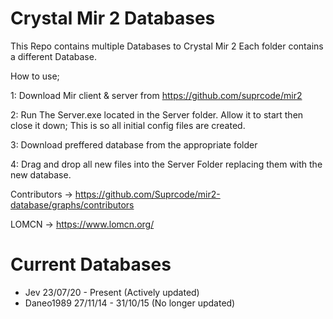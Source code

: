 # Crystal Mir 2 Databases

This Repo contains multiple Databases to Crystal Mir 2 
Each folder contains a different Database.

How to use;

1: Download Mir client & server from https://github.com/suprcode/mir2

2: Run The Server.exe located in the Server folder. Allow it to start then close it down; This is so all initial config files are created.

3: Download preffered database from the appropriate folder

4: Drag and drop all new files into the Server Folder replacing them with the new database.


Contributors -> https://github.com/Suprcode/mir2-database/graphs/contributors

LOMCN -> https://www.lomcn.org/

# Current Databases

- Jev 23/07/20 - Present (Actively updated)
- Daneo1989 27/11/14 - 31/10/15 (No longer updated)
